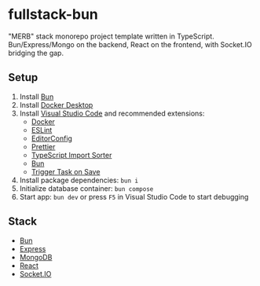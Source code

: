 # fullstack-bun

"MERB" stack monorepo project template written in TypeScript. Bun/Express/Mongo on the backend, React on the frontend, with Socket.IO bridging the gap.

## Setup

1. Install [Bun](https://bun.sh)
2. Install [Docker Desktop](https://www.docker.com/products/docker-desktop)
3. Install [Visual Studio Code](https://code.visualstudio.com) and recommended extensions:
    - [Docker](https://marketplace.visualstudio.com/items?itemName=ms-azuretools.vscode-docker)
    - [ESLint](https://marketplace.visualstudio.com/items?itemName=dbaeumer.vscode-eslint)
    - [EditorConfig](https://marketplace.visualstudio.com/items?itemName=editorconfig.editorconfig)
    - [Prettier](https://marketplace.visualstudio.com/items?itemName=esbenp.prettier-vscode)
    - [TypeScript Import Sorter](https://marketplace.visualstudio.com/items?itemName=mike-co.import-sorter)
    - [Bun](https://marketplace.visualstudio.com/items?itemName=oven.bun-vscode)
    - [Trigger Task on Save](https://marketplace.visualstudio.com/items?itemName=Gruntfuggly.triggertaskonsave)
4. Install package dependencies: `bun i`
5. Initialize database container: `bun compose`
6. Start app: `bun dev` or press `F5` in Visual Studio Code to start debugging

## Stack

-   [Bun](https://bun.sh)
-   [Express](https://expressjs.com)
-   [MongoDB](https://www.mongodb.com)
-   [React](https://react.dev)
-   [Socket.IO](https://socket.io)
